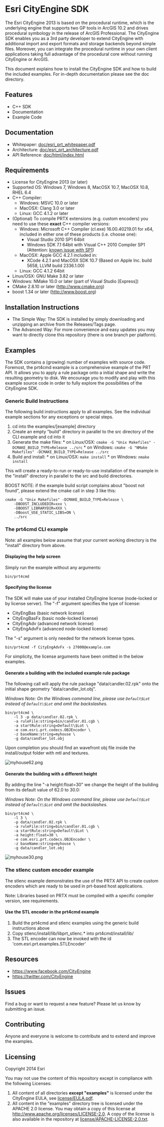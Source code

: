 # Esri CityEngine SDK

The Esri CityEngine 2013 is based on the procedural runtime, which is the underlying engine that supports two GP tools in ArcGIS 10.2 and drives procedural symbology in the release of ArcGIS Professional. The CityEngine SDK enables you as a 3rd party developer to extend CityEngine with additional import and export formats and storage backends beyond simple files. Moreover, you can integrate the procedural runtime in your own client applications taking full advantage of the procedural core without running CityEngine or ArcGIS.

This document explains how to install the CityEngine SDK and how to build the included examples. For in-depth documentation please see the doc directory.

## Features
* C++ SDK
* Documentation
* Example Code

## Documentation
* Whitepaper: [doc/esri_prt_whitepaper.pdf](doc/esri_prt_whitepaper.pdf)
* Architecture: [doc/esri_prt_architecture.pdf](doc/esri_prt_architecture.pdf)
* API Reference: [doc/html/index.html](doc/html/index.html)

## Requirements
* License for CityEngine 2013 (or later)
* Supported OS: Windows 7, Windows 8, MacOSX 10.7, MacOSX 10.8, RHEL 6.4
* C++ Compiler:
  * Windows: MSVC 10.0 or later
  * MacOSX: Clang 3.0 or later
  * Linux: GCC 4.1.2 or later
* (Optional) To compile PRTX extensions (e.g. custom encoders) you need to use these **exact** C++ compiler versions:
  * Windows: Microsoft C++ Compiler (cl.exe) 16.00.40219.01 for x64, included in either one of these products (i.e. choose one):
    * Visual Studio 2010 SP1 64bit
    * Windows SDK 7.1 64bit with Visual C++ 2010 Compiler SP1 (Attention: [known issue with SP1](https://connect.microsoft.com/VisualStudio/feedback/details/660584))
  * MacOSX: Apple GCC 4.2.1 included in:
    * XCode 4.2.1 and MacOSX SDK 10.7 (Based on Apple Inc. build 5658, LLVM build 2336.1.00)
  * Linux: GCC 4.1.2 64bit
* Linux/OSX: GNU Make 3.82 or later
* Windows: NMake 10.0 or later (part of Visual Studio [Express])
* CMake 2.8.10 or later (http://www.cmake.org)
* boost 1.34 or later (http://www.boost.org)

## Installation Instructions
* The Simple Way: The SDK is installed by simply downloading and unzipping an archive from the Releases/Tags page.
* The Advanced Way: For more convenience and easy updates you may want to directly clone this repository (there is one branch per platform).

## Examples
The SDK contains a (growing) number of examples with source code. Foremost, the prt4cmd example is a comprehensive example of the PRT API. It allows you to apply a rule package onto a initial shape and write the resulting geometry to disk. We encourage you to modify and play with this example source code in order to fully explore the possibilities of the CityEngine SDK.

### Generic Build Instructions
The following build instructions apply to all examples. See the individual example sections for any exceptions or special steps.
  1. cd into the examples/[example] directory
  2. Create an empty "build" directory in parallel to the src directory of the CLI example and cd into it
  3. Generate the make files:
    * on Linux/OSX: `cmake -G "Unix Makefiles" -DCMAKE_BUILD_TYPE=Release ../src`
    * on Windows: `cmake -G "NMake Makefiles" -DCMAKE_BUILD_TYPE=Release ../src`
  4. Build and install:
    * on Linux/OSX: `make install`
    * on Windows: `nmake install`

This will create a ready-to-run or ready-to-use installation of the example in the "install" directory in parallel to the src and build directories.

BOOST NOTE: if the example build script complains about "boost not found", please extend the cmake call in step 3 like this:
```
cmake -G "Unix Makefiles" -DCMAKE_BUILD_TYPE=Release \
	-DBOOST_INCLUDEDIR=xxx \
	-DBOOST_LIBRARYDIR=XXX \
	-DBoost_USE_STATIC_LIBS=ON \
	../src 
```

### The prt4cmd CLI example
Note: all examples below assume that your current working directory is the "install" directory from above.

#### Displaying the help screen
Simply run the example without any arguments:
```
bin/prt4cmd
```

#### Specifying the license
The SDK will make use of your installed CityEngine license (node-locked or by license server).
The "-f" argument specifies the type of license:
- CityEngBas (basic network license)
- CityEngBasFx (basic node-locked license)
- CityEngAdv (advanced network license)
- CityEngAdvFx (advanced node-locked license)

The "-s" argument is only needed for the network license types. 

```
bin/prt4cmd -f CityEngAdvFx -s 27000@example.com
```

For simplicity, the license arguments have been omitted in the below examples.


#### Generate a building with the included example rule package
The following call will apply the rule package "data/candler.02.rpk" onto the initial shape geometry "data/candler_lot.obj".

*Windows Note: On the Windows command line, please use `Default$Lot` instead of `Default\$Lot` and omit the backslashes.*
```
bin/prt4cmd \
	-l 3 -p data/candler.02.rpk \
	-a ruleFile:string=bin/candler.01.cgb \
	-a startRule:string=Default\$Lot \
	-e com.esri.prt.codecs.OBJEncoder \
	-z baseName:string=myhouse \
	-g data/candler_lot.obj
```
Upon completion you should find an wavefront obj file inside the install/output folder with mtl and textures.

![myhouse62.png](doc/images/myhouse62.png "Building with height=62.0")

#### Generate the building with a different height
By adding the line "-a height:float=30" we change the height of the building from its default value of 62.0 to 30.0:

*Windows Note: On the Windows command line, please use `Default$Lot` instead of `Default\$Lot` and omit the backslashes.*
```
bin/prt4cmd \
	-l 3 \
	-p data/candler.02.rpk \
	-a ruleFile:string=bin/candler.01.cgb \
	-a startRule:string=Default\$Lot \
	-a height:float=30 \
	-e com.esri.prt.codecs.OBJEncoder \
	-z baseName:string=myhouse \
	-g data/candler_lot.obj
```

![myhouse30.png](doc/images/myhouse30.png "Building with height=30.0")

### The stlenc custom encoder example
The stlenc example demonstrates the use of the PRTX API to create custom encoders which are ready to be used in prt-based host applications.

Note: Libraries based on PRTX must be compiled with a specific compiler version, see requirements.

#### Use the STL encoder in the prt4cmd example
  1. Build the prt4cmd and stlenc examples using the generic build instructions above
  2. Copy stlenc/install/lib/libprt_stlenc.*  into prt4cmd/install/lib/
  3. The STL encoder can now be invoked with the id 'com.esri.prt.examples.STLEncoder'

## Resources

* https://www.facebook.com/CityEngine
* https://twitter.com/CityEngine

## Issues

Find a bug or want to request a new feature?  Please let us know by submitting an issue.

## Contributing

Anyone and everyone is welcome to contribute and to extend and improve the examples.

## Licensing

Copyright 2014 Esri

You may not use the content of this repository except in compliance with the following Licenses:
  1. All content of all directories **except "examples"** is licensed under the CityEngine EULA, see [license/EULA.pdf](license/EULA.pdf).
  2. All content in the "examples" directory tree is licensed under the APACHE 2.0 license. You may obtain a copy of this license at http://www.apache.org/licenses/LICENSE-2.0. A copy of the license is also available in the repository at [license/APACHE-LICENSE-2.0.txt](license/APACHE-LICENSE-2.0.txt).
